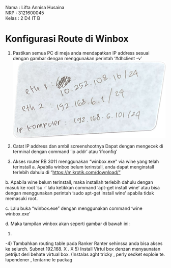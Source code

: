Nama : Lifta Annisa Husaina  
NRP : 3121600045  
Kelas : 2 D4 IT B  

# Konfigurasi Route di Winbox

1. Pastikan semua PC di meja anda mendapatkan IP address sesuai dengan gambar dengan menggunakan perintah ‘#dhclient -v’
![Alt Text](https://github.com/lftnnisa/Worksop-Administrasi-Jaringan/blob/e29e726df54c6b3965fc7be2fde79bca3d382560/Minggu%203/1.catatIP.jpeg)
3. Catat IP address dan ambil screenshootnya 
Dapat dengan mengecek di terminal dengan command ‘ip addr’ atau ‘ifconfig’

3. Akses router RB 3011 menggunakan “winbox.exe" via wine yang telah terinstall
a. Apabila winbox belum terinstall, anda dapat menginstall terlebih dahulu di “https://mikrotik.com/download/“

b. Apabila wine belum terinstall, maka installah terlebih dahulu dengan masuk ke root ‘su -‘ lalu ketikkan command ‘apt-get install wine’ atau bisa dengan menggunakan perintah ‘sudo apt-get install wine’ apabila tidak memasuki root.

c. Lalu buka “winbox.exe” dengan menggunakan command ‘wine winbox.exe’

d. Maka tampilan winbox akan seperti gambar di bawah ini: 


1. 
-4) Tambahkan routing table pada Ranker
Ranter sehinssa anda bisa
akses ke selurch. Subnet
192.168. X . X
5) Install Virtul box
denzan menyaunatan petrijut deri
behate virtual box. (Instalas aght tricky , perly sedket exploie te.
lupendener , tentarne le packag
